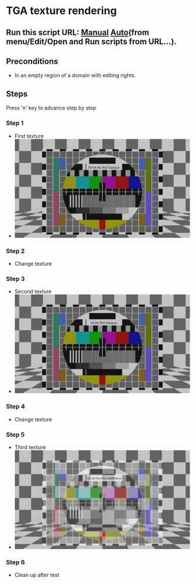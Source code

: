 # TGA texture rendering
## Run this script URL: [Manual](./test.js?raw=true)   [Auto](./testAuto.js?raw=true)(from menu/Edit/Open and Run scripts from URL...).

## Preconditions
- In an empty region of a domain with editing rights.

## Steps
Press 'n' key to advance step by step

### Step 1
- First texture
- ![](./ExpectedImage_00000.png)
### Step 2
- Change texture
### Step 3
- Second texture
- ![](./ExpectedImage_00001.png)
### Step 4
- Change texture
### Step 5
- Third texture
- ![](./ExpectedImage_00002.png)
### Step 6
- Clean up after test
